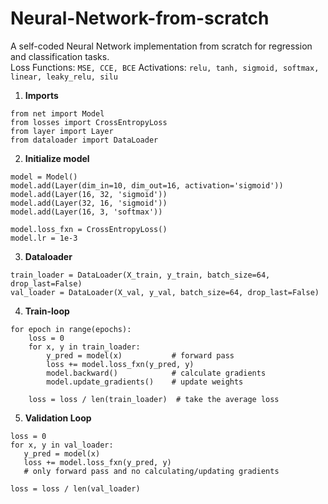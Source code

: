 # Neural-Network-from-scratch
A self-coded Neural Network implementation from scratch for regression and classification tasks.  
Loss Functions: `MSE, CCE, BCE`
Activations: ```relu, tanh, sigmoid, softmax, linear, leaky_relu, silu```  

1. **Imports**
```
from net import Model
from losses import CrossEntropyLoss
from layer import Layer
from dataloader import DataLoader  
 ``` 
2. **Initialize model**  
 ```
model = Model()
model.add(Layer(dim_in=10, dim_out=16, activation='sigmoid'))
model.add(Layer(16, 32, 'sigmoid'))
model.add(Layer(32, 16, 'sigmoid'))
model.add(Layer(16, 3, 'softmax'))

model.loss_fxn = CrossEntropyLoss()
model.lr = 1e-3  
```  
3. **Dataloader**
```
train_loader = DataLoader(X_train, y_train, batch_size=64, drop_last=False)
val_loader = DataLoader(X_val, y_val, batch_size=64, drop_last=False)  
```
4. **Train-loop** 
```
for epoch in range(epochs):
    loss = 0
    for x, y in train_loader:
        y_pred = model(x)           # forward pass
        loss += model.loss_fxn(y_pred, y)
        model.backward()            # calculate gradients
        model.update_gradients()    # update weights

    loss = loss / len(train_loader)  # take the average loss  
```
5. **Validation Loop**  
 ```
loss = 0
for x, y in val_loader:
    y_pred = model(x)
    loss += model.loss_fxn(y_pred, y)
    # only forward pass and no calculating/updating gradients

loss = loss / len(val_loader)  
```
